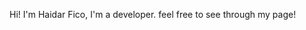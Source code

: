 Hi! I'm Haidar Fico, I'm a developer. feel free to see through my page! 

<!---
HaidarFico/HaidarFico is a ✨ special ✨ repository because its `README.md` (this file) appears on your GitHub profile.
You can click the Preview link to take a look at your changes.
--->

